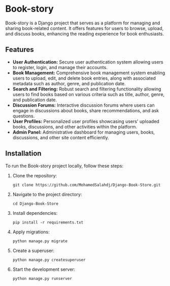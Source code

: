 # Book-story

Book-story is a Django project that serves as a platform for managing and sharing book-related content. It offers features for users to browse, upload, and discuss books, enhancing the reading experience for book enthusiasts.

## Features

- **User Authentication:** Secure user authentication system allowing users to register, login, and manage their accounts.
- **Book Management:** Comprehensive book management system enabling users to upload, edit, and delete book entries, along with associated metadata such as author, genre, and publication date.
- **Search and Filtering:** Robust search and filtering functionality allowing users to find books based on various criteria such as title, author, genre, and publication date.
- **Discussion Forums:** Interactive discussion forums where users can engage in discussions about books, share recommendations, and ask questions.
- **User Profiles:** Personalized user profiles showcasing users' uploaded books, discussions, and other activities within the platform.
- **Admin Panel:** Administrative dashboard for managing users, books, discussions, and other site content efficiently.

## Installation

To run the Book-story project locally, follow these steps:

1. Clone the repository:

   ```
   git clone https://github.com/MohamedSalahdj/Django-Book-Store.git
   ```

2. Navigate to the project directory:

   ```
   cd Django-Book-Store
   ```

3. Install dependencies:

   ```
   pip install -r requirements.txt
   ```

4. Apply migrations:

   ```
   python manage.py migrate
   ```

5. Create a superuser:

   ```
   python manage.py createsuperuser
   ```

6. Start the development server:

   ```
   python manage.py runserver
   ```